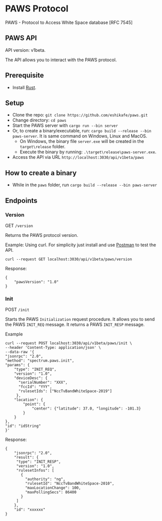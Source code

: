 # PAWS Protocol

PAWS - Protocol to Access White Space database [RFC 7545]

## PAWS API

API version: v1beta.

The API allows you to interact with the PAWS protocol.

## Prerequisite

- Install [Rust](https://www.rust-lang.org/tools/install).

## Setup

- Clone the repo: `git clone https://github.com/eshikafe/paws.git`
- Change directory: `cd paws`
- Start the PAWS server with `cargo run --bin server`
- Or, to create a binary/executable, run: `cargo build --release --bin paws-server`. It is same command on Windows, Linux and MacOS.
  - On Windows, the binary file `server.exe` will be created in the `target\release` folder.
  - Execute the binary by running: `.\target\release\paws-server.exe`.
- Access the API via URL `http://localhost:3030/api/v1beta/paws`

## How to create a binary

- While in the `paws` folder, run `cargo build --release --bin paws-server`

## Endpoints

### Version

GET `/version`

Returns the PAWS protocol version.

Example: Using curl. For simplicity just install and use [Postman](https://www.postman.com/) to test the API.

```
curl --request GET localhost:3030/api/v1beta/paws/version
```

Response:

```
{
    "pawsVersion": "1.0"
}

```

### Init

POST `/init`

Starts the PAWS `Initialization` request procedure. It allows you to send the PAWS `INIT_REQ` message. It returns a PAWS `INIT_RESP` message.

Example

```
curl --request POST localhost:3030/api/v1beta/paws/init \
--header 'Content-Type: application/json' \
--data-raw '{
"jsonrpc": "2.0",
"method": "spectrum.paws.init",
"params": {
    "type": "INIT_REQ",
    "version": "1.0",
    "deviceDesc": {
      "serialNumber": "XXX",
      "fccId": "YYY",
      "rulesetIds": ["NccTvBandWhiteSpace-2019"]
     },
    "location": {
        "point": {
            "center": {"latitude": 37.0, "longitude": -101.3}
        }
    }
},
"id": "idString"
}'
```

Response:

```
{
    "jsonrpc": "2.0",
    "result": {
     "type": "INIT_RESP",
     "version": "1.0",
     "rulesetInfos": [
       {
         "authority": "ng",
         "rulesetId": "NccTvBandWhiteSpace-2010",
         "maxLocationChange": 100,
         "maxPollingSecs": 86400
       }
     ]
    },
    "id": "xxxxxx"
}

```
